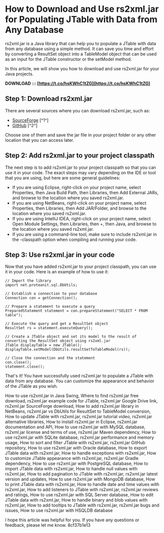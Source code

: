 # How to Download and Use rs2xml.jar for Populating JTable with Data from Any Database
 
rs2xml.jar is a Java library that can help you to populate a JTable with data from any database using a simple method. It can save you time and effort by converting a ResultSet object into a TableModel object that can be used as an input for the JTable constructor or the setModel method.
 
In this article, we will show you how to download and use rs2xml.jar for your Java projects.
 
**DOWNLOAD ::: [https://t.co/hsKWhC1tZG](https://t.co/hsKWhC1tZG)**


 
## Step 1: Download rs2xml.jar
 
There are several sources where you can download rs2xml.jar, such as:
 
- [SourceForge](https://sourceforge.net/projects/finalangelsanddemons/files/rs2xml.jar/download) [^1^]
- [GitHub](https://github.com/kenzo44/rs2xml.jar) [^2^]

Choose one of them and save the jar file in your project folder or any other location that you can access later.
 
## Step 2: Add rs2xml.jar to your project classpath
 
The next step is to add rs2xml.jar to your project classpath so that you can use it in your code. The exact steps may vary depending on the IDE or tool that you are using, but here are some general guidelines:

- If you are using Eclipse, right-click on your project name, select Properties, then Java Build Path, then Libraries, then Add External JARs, and browse to the location where you saved rs2xml.jar.
- If you are using NetBeans, right-click on your project name, select Properties, then Libraries, then Add JAR/Folder, and browse to the location where you saved rs2xml.jar.
- If you are using IntelliJ IDEA, right-click on your project name, select Open Module Settings, then Libraries, then +, then Java, and browse to the location where you saved rs2xml.jar.
- If you are using a command-line tool, make sure to include rs2xml.jar in the -classpath option when compiling and running your code.

## Step 3: Use rs2xml.jar in your code
 
Now that you have added rs2xml.jar to your project classpath, you can use it in your code. Here is an example of how to use it:

    // Import the library
    import net.proteanit.sql.DbUtils;
    
    // Establish a connection to your database
    Connection con = getConnection();
    
    // Prepare a statement to execute a query
    PreparedStatement statement = con.prepareStatement("SELECT * FROM table");
    
    // Execute the query and get a ResultSet object
    ResultSet rs = statement.executeQuery();
    
    // Create a JTable object and set its model to the result of converting the ResultSet object using rs2xml.jar
    JTable displayTable = new JTable();
    displayTable.setModel(DbUtils.resultSetToTableModel(rs));
    
    // Close the connection and the statement
    con.close();
    statement.close();

That's it! You have successfully used rs2xml.jar to populate a JTable with data from any database. You can customize the appearance and behavior of the JTable as you wish.
 
How to use rs2xml.jar in Java Swing,  Where to find rs2xml.jar free download,  rs2xml.jar example code for JTable,  rs2xml.jar Google Drive link,  rs2xml.jar SourceForge download,  How to add rs2xml.jar library in NetBeans,  rs2xml.jar vs DbUtils for ResultSet to TableModel conversion,  How to update JTable with rs2xml.jar,  rs2xml.jar tutorial video,  rs2xml.jar alternative libraries,  How to install rs2xml.jar in Eclipse,  rs2xml.jar documentation and API,  How to use rs2xml.jar with MySQL database,  rs2xml.jar license and terms of use,  rs2xml.jar Maven dependency,  How to use rs2xml.jar with SQLite database,  rs2xml.jar performance and memory usage,  How to sort and filter JTable with rs2xml.jar,  rs2xml.jar GitHub repository,  How to use rs2xml.jar with Oracle database,  How to export JTable data with rs2xml.jar,  How to handle exceptions with rs2xml.jar,  How to customize JTable appearance with rs2xml.jar,  rs2xml.jar Gradle dependency,  How to use rs2xml.jar with PostgreSQL database,  How to import JTable data with rs2xml.jar,  How to handle null values with rs2xml.jar,  How to add pagination to JTable with rs2xml.jar,  rs2xml.jar latest version and updates,  How to use rs2xml.jar with MongoDB database,  How to print JTable data with rs2xml.jar,  How to handle date and time values with rs2xml.jar,  How to add listeners to JTable with rs2xml.jar,  rs2xml.jar reviews and ratings,  How to use rs2xml.jar with SQL Server database,  How to edit JTable data with rs2xml.jar,  How to handle binary and blob values with rs2xml.jar,  How to add tooltips to JTable with rs2xml.jar,  rs2xml.jar bugs and issues,  How to use rs2xml.jar with HSQLDB database
  
I hope this article was helpful for you. If you have any questions or feedback, please let me know.
 8cf37b1e13
 
